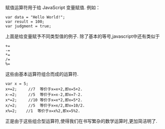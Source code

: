 赋值运算符用于给 JavaScript 变量赋值.
例如：

    var data = "Hello World!";
    var result = 100;
    var judgment = true;
    
上面是给变量赋予不同类型值的例子.
除了基本的等号,javascript中还有类似于 

    +=    
    -=
    *=
    /=
    %=

这些由基本运算符组合而成的运算符.

    var x = 5;
    x+=2;     //7  等价于x=x+2,即x=5+2.
    x-=2;     //5  等价于x=x-2,即x=7-2.
    x*=2;     //10 等价于x=x*2,即x=5*2.
    x/=2;     //5  等价于x=x/2,即x=10/2.
    x%=2;    //1  等价于x=x%2,即x=5%2.
    
正是由于这些组合型运算符,使得我们在书写繁杂的数学运算时,更加简洁明了.
